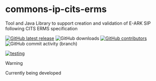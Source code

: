 # commons-ip-cits-erms

Tool and Java Library to support creation and validation of E-ARK SIP following CITS ERMS specification

[![GitHub latest release](https://img.shields.io/github/v/release/keeps/commons-ip-cits-erms?sort=semver&color=informational)](https://github.com/keeps/commons-ip-cits-erms/releases/latest)
![GitHub downloads](https://img.shields.io/github/downloads/keeps/commons-ip-cits-erms/total)
[![GitHub contributors](https://img.shields.io/github/contributors/keeps/commons-ip-cits-erms)](https://github.com/keeps/commons-ip-cits-erms/graphs/contributors)
![GitHub commit activity (branch)](https://img.shields.io/github/commit-activity/m/keeps/commons-ip-cits-erms)
<!-- {% comment %} -->
[![testing](https://github.com/keeps/commons-ip-cits-erms/actions/workflows/CI.yml/badge.svg)](https://github.com/keeps/commons-ip-cits-erms/actions/workflows/CI.yml?label=testing)
<!-- {% endcomment %}-->

> [!WARNING]  
> Currently being developed
